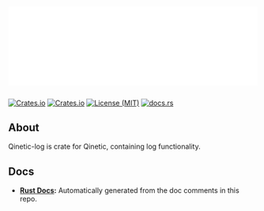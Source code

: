 # [![Qinetic](../../assets/qinetic_logo.svg)]()

[![Crates.io](https://img.shields.io/crates/v/qinetic_log.svg)](https://crates.io/crates/qinetic_log)
[![Crates.io](https://img.shields.io/crates/d/qinetic_log.svg)](https://crates.io/crates/qinetic_log)
[![License (MIT)](https://img.shields.io/crates/l/qinetic_log.svg)](https://github.com/vl-mr-freeman/qinetic/blob/master/crates/qinetic_log/LICENSE)
[![docs.rs](https://img.shields.io/badge/docs-website-blue)](https://docs.rs/qinetic_log)

## About
Qinetic-log is crate for Qinetic, containing log functionality.

## Docs
* **[Rust Docs](https://docs.rs/qinetic_log):** Automatically generated from the doc comments in this repo.
